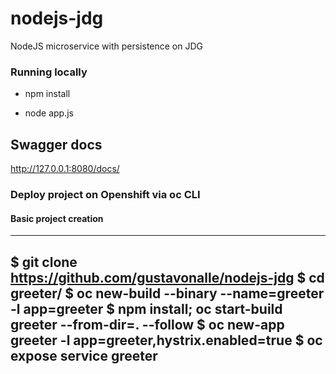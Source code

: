 # nodejs-jdg
NodeJS microservice with persistence on JDG


### Running locally 
* npm install

* node app.js

## Swagger docs
http://127.0.0.1:8080/docs/

### Deploy project on Openshift via oc CLI

#### Basic project creation

----
$ git clone https://github.com/gustavonalle/nodejs-jdg 
$ cd greeter/
$ oc new-build --binary --name=greeter -l app=greeter
$ npm install; oc start-build greeter --from-dir=. --follow
$ oc new-app greeter -l app=greeter,hystrix.enabled=true
$ oc expose service greeter
----

